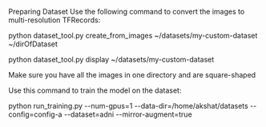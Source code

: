 Preparing Dataset
Use the following command to convert the images to multi-resolution TFRecords:


python dataset_tool.py create_from_images ~/datasets/my-custom-dataset ~/dirOfDataset




python dataset_tool.py display ~/datasets/my-custom-dataset




Make sure you have all the images in one directory and are square-shaped


Use this command to train the model on the dataset:





python run_training.py --num-gpus=1 --data-dir=/home/akshat/datasets --config=config-a --dataset=adni --mirror-augment=true

